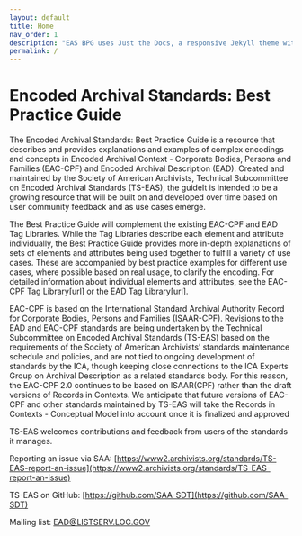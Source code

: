 ```yaml
---
layout: default
title: Home
nav_order: 1
description: "EAS BPG uses Just the Docs, a responsive Jekyll theme with built-in search that is easily customizable and hosted on GitHub Pages."
permalink: /
---
```


# Encoded Archival Standards: Best Practice Guide

The Encoded Archival Standards: Best Practice Guide is a resource that describes and provides explanations and examples of complex encodings and concepts in Encoded Archival Context - Corporate Bodies, Persons and Families (EAC-CPF) and Encoded Archival Description (EAD). Created and maintained by the Society of American Archivists, Technical Subcommittee on Encoded Archival Standards (TS-EAS), the guideIt is intended to be a growing resource that will be built on and developed over time based on user community feedback and as use cases emerge.
 
The Best Practice Guide will complement the existing EAC-CPF and EAD Tag Libraries. While the Tag Libraries describe each element and attribute individually, the Best Practice Guide provides more in-depth explanations of sets of elements and attributes being used together to fulfill a variety of use cases. These are accompanied by best practice examples for different use cases, where possible based on real usage, to clarify the encoding. For detailed information about individual elements and attributes, see the EAC-CPF Tag Library[url] or the EAD Tag Library[url].

EAC-CPF is based on the International Standard Archival Authority Record for Corporate Bodies, Persons and Families (ISAAR-CPF). Revisions to the EAD and EAC-CPF standards are being undertaken by the Technical Subcommittee on Encoded Archival Standards (TS-EAS) based on the requirements of the Society of American Archivists’ standards maintenance schedule and policies, and are not tied to ongoing development of standards by the ICA, though keeping close connections to the ICA Experts Group on Archival Description as a related standards body. For this reason, the EAC-CPF 2.0 continues to be based on ISAAR(CPF) rather than the draft versions of Records in Contexts. We anticipate that future versions of EAC-CPF and other standards maintained by TS-EAS will take the Records in Contexts - Conceptual Model into account once it is finalized and approved
 
TS-EAS welcomes contributions and feedback from users of the standards it manages. 

Reporting an issue via SAA: [https://www2.archivists.org/standards/TS-EAS-report-an-issue](https://www2.archivists.org/standards/TS-EAS-report-an-issue)

TS-EAS on GitHub: [https://github.com/SAA-SDT](https://github.com/SAA-SDT)

Mailing list: [EAD@LISTSERV.LOC.GOV](mailto:EAD@LISTSERV.LOC.GOV)
